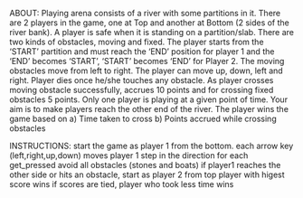 ABOUT:
Playing arena consists of a river with some partitions in it. There are 2 players in the game, one at Top and
another at Bottom (2 sides of the river bank). A player is safe when it is standing on a partition/slab. There
are two kinds of obstacles, moving and fixed. The player starts from the ‘START’ partition and must reach
the ‘END’ position for player 1 and the ‘END’ becomes ‘START’, ‘START’ becomes ‘END’ for Player 2. The
moving obstacles move from left to right. The player can move up, down, left and right. Player dies once
he/she touches any obstacle. As player crosses moving obstacle successfully, accrues 10 points and for
crossing fixed obstacles 5 points. Only one player is playing at a given point of time. Your aim is to make
players reach the other end of the river. The player wins the game based on
a) Time taken to cross
b) Points accrued while crossing obstacles

INSTRUCTIONS:
    start the game as player 1 from the bottom.
    each arrow key (left,right,up,down) moves player 1 step in the direction for each get_pressed
    avoid all obstacles (stones and boats)
    if player1 reaches the other side or hits an obstacle, start as player 2 from top
    player with higest score wins
    if scores are tied, player who took less time wins
